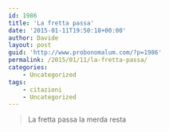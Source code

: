 ```yaml
---
id: 1986
title: 'La fretta passa'
date: '2015-01-11T19:50:18+00:00'
author: Davide
layout: post
guid: 'http://www.probonomalum.com/?p=1986'
permalink: /2015/01/11/la-fretta-passa/
categories:
    - Uncategorized
tags:
    - citazioni
    - Uncategorized
---
```


> La fretta passa la merda resta
